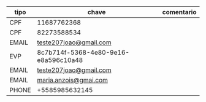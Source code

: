 | tipo  | chave                                | comentario |
| ----- | ------------------------------------ | ---------- |
| CPF   | 11687762368                          |            |
| CPF   | 82273588534                          |            |
| EMAIL | teste207joao@gmail.com               |            |
| EVP   | 8c7b714f-5368-4e80-9e16-e8a596c10a48 |            |
| EMAIL | teste207joao@gmail.com               |            |
| EMAIL | maria.anzois@gmai.com                |            |
| PHONE | +5585985632145                       |            |